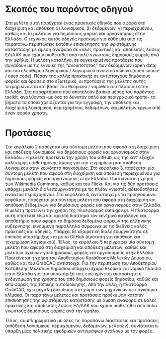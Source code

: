# Σκοπός του παρόντος οδηγού

Στη μελέτη αυτή παρέχεται ένας πρακτικός οδηγός που αφορά στη διαχείριση και απόθεση α) λογισμικού, β) δεδομένων, γ) περιεχομένου, καθώς και δ) μελετών για δημόσιους φορείς και οργανισμούς στην Ελλάδα. Ο τεχνικός αυτός οδηγός προέκυψε για κάθε μία από τις παραπάνω περιπτώσεις κατόπιν επισκόπησης της υφιστάμενης κατάστασης με άμεση αναφορά σε καλές πρακτικές και αποδεκτές λύσεις ΕΛ/ΛΑΚ που έχουν υιοθετηθεί από πολύ γνωστούς δημόσιους φορείς ανά την υφήλιο.
Η μελέτη καταλήγει σε συγκεκριμένες προτάσεις που συνάδουν με τις έννοιες της “ανοικτότητας” των δεδομένων (open data) και του ελεύθερου λογισμικού / λογισμικού ανοικτού κώδικα (open source / open code). Πέραν της καλής πρακτικής σε αντίστοιχους δημόσιους φορείς και δράσεις στο εξωτερικό, οι προτάσεις της μελέτης αυτής τεκμηριώνονται και βάσει του θεσμικού / νομοθετικού πλαισίου στην Ελλάδα. 
Στα παραρτήματα που αποτελούν βασικό μέρος του παρόντος toolkit, αναλύονται -με όσο το δυνατόν απλό και περιγραφικό τρόπο- τα βήματα τα οποία χρειάζονται για την εγγραφή, την απόθεση και διαχείριση λογισμικού, περιεχομένου, δεδομένων, και μελετών έργων από έναν φορέα χρήστη.

# Προτάσεις 
Στο κεφάλαιο 2 παρέχεται μία σύντομη μελέτη που αφορά στη διαχείριση και απόθεση λογισμικού για δημόσιους φορείς και οργανισμούς στην Ελλάδα.. Η μελέτη προτείνει την χρήση του GitHub, ως της κατ’ εξοχήν καλύτερης υιοθετημένης λύσης για την τεκμηρίωση και απόθεση λογισμικού στην κοινότητα παγκοσμίως.
Στο κεφάλαιο 3, παρέχεται μία σύντομη μελέτη που αφορά στη διαχείριση και απόθεση περιεχομένου για δημόσιους φορείς και οργανισμούς στην Ελλάδα. Προτείνεται η χρήση των Wikimedia Commons, καθώς και του Flickr. Και για τις δύο προτάσεις υπάρχει μεγάλη διαλειτουργικότητα με τις πλέον γνωστές αδειοδοτήσεις ανοικτού περιεχομένου.
Στο κεφάλαιο 4, αντίστοιχα με τα προηγούμενα κεφάλαια, παρέχεται μία σύντομη μελέτη που αφορά στη διαχείριση και απόθεση δεδομένων για δημόσιους φορείς και οργανισμούς στην Ελλάδα. Η μελέτη προτείνει την χρήση της πλατφόρμας data.gov.gr. Η πλατφόρμα αυτή αποτελεί εδώ και αρκετό διάστημα τον κεντρικό κατάλογο και αποθετήριο όσον αφορά τα δημόσια δεδομένα φορέων της ελληνικής κυβέρνησης, κινούμενη παράλληλα σύμφωνα με τις διεθνείς καλές πρακτικές και οδηγίες. Υπάρχει δε εξαιρετική διαλειτουργικότητα σε επίπεδο υποστήριξης και με το GitHub (πρόταση για απόθεση και τεκμηρίωση λογισμικού). 
Τέλος, το κεφάλαιο 5 περιγράφει μία σύντομη μελέτη που αφορά στη διαχείριση και απόθεση μελετών, καθώς και μελετών σχεδίων για δημόσιους φορείς και οργανισμούς στην Ελλάδα. Προτείνεται η χρήση του Αποθετηρίου Κατάθεσης Μελετών Δημοσίου, καθώς και του GrabCAD αντίστοιχα. Για την περίπτωση του Αποθετηρίου Κατάθεσης Μελετών Δημοσίου υπάρχει ισχυρό θεσμικό και νομικό πλαίσιο στην Ελλάδα για την υποστήριξή του, ενώ κρίνεται απαραίτητη η ενδυνάμωση της χρήσης του από δημόσιους φορείς δημοσίου, καθώς και από φορείς της τοπικής αυτοδιοίκησης. Από την άλλη, η πλατφόρμα GrabCAD, έχει μεγάλη διείσδυση στο χώρο των μηχανικών σε παγκόσμια κλίμακα.
Οι παραπάνω μελέτες και προτάσεις προέκυψαν κατόπιν επισκόπησης της υφιστάμενης κατάστασης με άμεση αναφορά σε καλές πρακτικές και αποδεκτές λύσεις ΕΛ/ΛΑΚ που έχουν υιοθετηθεί από πολύ γνωστούς δημόσιους φορείς ανά την υφήλιο.

Τέλος, συμπληρωματικά με όλες τις παραπάνω διαστάσεις και προτάσεις (απόθεση  λογισμικού, περιεχομένου, δεδομένων, μελετών), συνίσταται η ύπαρξη μίας πολιτικής εφεδρικών αντιγράφων ανάλογα με τον φορέα.
